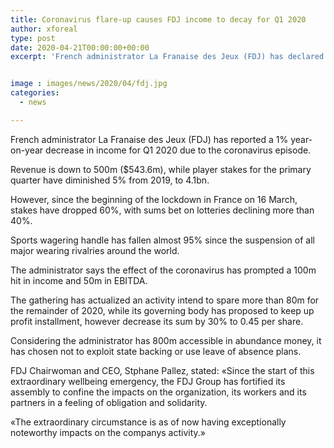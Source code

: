 ```yaml
---
title: Coronavirus flare-up causes FDJ income to decay for Q1 2020
author: xforeal 
type: post
date: 2020-04-21T00:00:00+00:00
excerpt: 'French administrator La Franaise des Jeux (FDJ) has declared a 1&amp;percnt; year-on-year decrease in income for Q1 2020 due to the coronavirus outbreak '


image : images/news/2020/04/fdj.jpg
categories:
  - news

---
```

French administrator La Franaise des Jeux (FDJ) has reported a 1&percnt; year-on-year decrease in income for Q1 2020 due to the coronavirus episode. 

Revenue is down to 500m ($543.6m), while player stakes for the primary quarter have diminished 5&percnt; from 2019, to 4.1bn. 

However, since the beginning of the lockdown in France on 16 March, stakes have dropped 60&percnt;, with sums bet on lotteries declining more than 40&percnt;. 

Sports wagering handle has fallen almost 95&percnt; since the suspension of all major wearing rivalries around the world. 

The administrator says the effect of the coronavirus has prompted a 100m hit in income and 50m in EBITDA. 

The gathering has actualized an activity intend to spare more than 80m for the remainder of 2020, while its governing body has proposed to keep up profit installment, however decrease its sum by 30&percnt; to 0.45 per share. 

Considering the administrator has 800m accessible in abundance money, it has chosen not to exploit state backing or use leave of absence plans. 

FDJ Chairwoman and CEO, Stphane Pallez, stated: &#171;Since the start of this extraordinary wellbeing emergency, the FDJ Group has fortified its assembly to confine the impacts on the organization, its workers and its partners in a feeling of obligation and solidarity. 

&#171;The extraordinary circumstance is as of now having exceptionally noteworthy impacts on the companys activity.&#187;